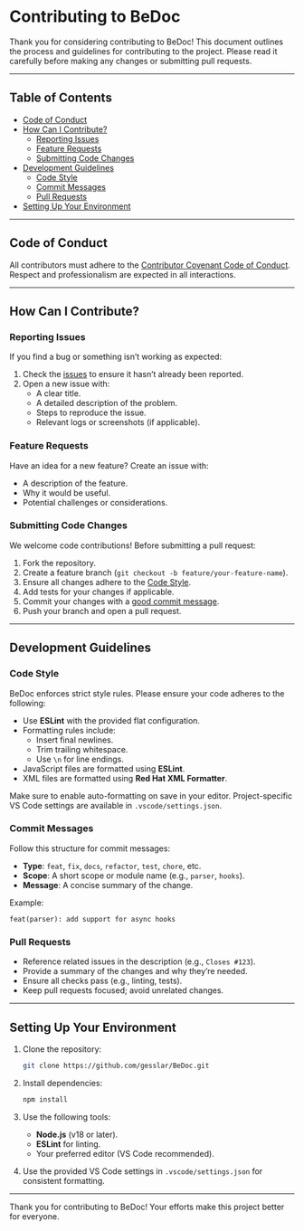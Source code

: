 # Contributing to BeDoc

Thank you for considering contributing to BeDoc! This document outlines the process and guidelines for contributing to the project. Please read it carefully before making any changes or submitting pull requests.

---

## Table of Contents

- [Code of Conduct](#code-of-conduct)
- [How Can I Contribute?](#how-can-i-contribute)
  - [Reporting Issues](#reporting-issues)
  - [Feature Requests](#feature-requests)
  - [Submitting Code Changes](#submitting-code-changes)
- [Development Guidelines](#development-guidelines)
  - [Code Style](#code-style)
  - [Commit Messages](#commit-messages)
  - [Pull Requests](#pull-requests)
- [Setting Up Your Environment](#setting-up-your-environment)

---

## Code of Conduct

All contributors must adhere to the [Contributor Covenant Code of Conduct](https://www.contributor-covenant.org/). Respect and professionalism are expected in all interactions.

---

## How Can I Contribute?

### Reporting Issues

If you find a bug or something isn’t working as expected:

1. Check the [issues](https://github.com/gesslar/BeDoc/issues) to ensure it hasn’t already been reported.
2. Open a new issue with:
   - A clear title.
   - A detailed description of the problem.
   - Steps to reproduce the issue.
   - Relevant logs or screenshots (if applicable).

### Feature Requests

Have an idea for a new feature? Create an issue with:

- A description of the feature.
- Why it would be useful.
- Potential challenges or considerations.

### Submitting Code Changes

We welcome code contributions! Before submitting a pull request:

1. Fork the repository.
2. Create a feature branch (`git checkout -b feature/your-feature-name`).
3. Ensure all changes adhere to the [Code Style](#code-style).
4. Add tests for your changes if applicable.
5. Commit your changes with a [good commit message](#commit-messages).
6. Push your branch and open a pull request.

---

## Development Guidelines

### Code Style

BeDoc enforces strict style rules. Please ensure your code adheres to the following:

- Use **ESLint** with the provided flat configuration.
- Formatting rules include:
  - Insert final newlines.
  - Trim trailing whitespace.
  - Use `\n` for line endings.
- JavaScript files are formatted using **ESLint**.
- XML files are formatted using **Red Hat XML Formatter**.

Make sure to enable auto-formatting on save in your editor. Project-specific VS Code settings are available in `.vscode/settings.json`.

### Commit Messages

Follow this structure for commit messages:

- **Type**: `feat`, `fix`, `docs`, `refactor`, `test`, `chore`, etc.
- **Scope**: A short scope or module name (e.g., `parser`, `hooks`).
- **Message**: A concise summary of the change.

Example:

```
feat(parser): add support for async hooks
```

### Pull Requests

- Reference related issues in the description (e.g., `Closes #123`).
- Provide a summary of the changes and why they’re needed.
- Ensure all checks pass (e.g., linting, tests).
- Keep pull requests focused; avoid unrelated changes.

---

## Setting Up Your Environment

1. Clone the repository:

   ```bash
   git clone https://github.com/gesslar/BeDoc.git
   ```

2. Install dependencies:

   ```bash
   npm install
   ```

3. Use the following tools:

   - **Node.js** (v18 or later).
   - **ESLint** for linting.
   - Your preferred editor (VS Code recommended).

4. Use the provided VS Code settings in `.vscode/settings.json` for consistent formatting.

---

Thank you for contributing to BeDoc! Your efforts make this project better for everyone.
